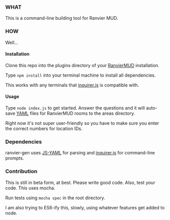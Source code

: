 ### WHAT
This is a command-line building tool for Ranvier MUD.

### HOW

Well...

#### Installation

Clone this repo into the plugins directory of your [RanvierMUD](http://www.github.com/shawncplus/ranviermud) installation.

Type `npm install` into your terminal machine to install all dependencies.

This works with any terminals that [inquirer.js](https://github.com/SBoudrias/Inquirer.js/) is compatible with.

#### Usage

Type `node index.js` to get started.
Answer the questions and it will auto-save [YAML](http://yaml.org/) files for RanvierMUD rooms to the areas directory.

Right now it's not super user-friendly so you have to make sure you enter the correct numbers for location IDs.

### Dependencies

ranvier-gen uses [JS-YAML](https://github.com/nodeca/js-yaml) for parsing and [inquirer.js](https://github.com/SBoudrias/Inquirer.js/) for command-line prompts.

### Contribution

This is still in beta form, at best. 
Please write good code. 
Also, test your code. 
This uses mocha.

Run tests using `mocha spec` in the root directory.

I am also trying to ES6-ify this, slowly, using whatever features get added to node.